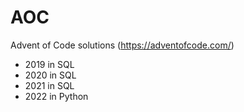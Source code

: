 # AOC
Advent of Code solutions (https://adventofcode.com/)

- 2019 in SQL
- 2020 in SQL
- 2021 in SQL
- 2022 in Python
